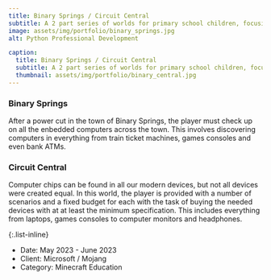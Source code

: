 ```yaml
---
title: Binary Springs / Circuit Central
subtitle: A 2 part series of worlds for primary school children, focusing on where they might find computers in their day to day lives. 
image: assets/img/portfolio/binary_springs.jpg
alt: Python Professional Development

caption:
  title: Binary Springs / Circuit Central
  subtitle: A 2 part series of worlds for primary school children, focusing on where they might find computers in their day to day lives. 
  thumbnail: assets/img/portfolio/binary_central.jpg
---
```


### Binary Springs
After a power cut in the town of Binary Springs, the player must check up on all the enbedded computers across the town. This involves discovering computers in everything from train ticket machines, games consoles and even bank ATMs.

### Circuit Central
Computer chips can be found in all our modern devices, but not all devices were created equal. In this world, the player is provided with a number of scenarios and a fixed budget for each with the task of buying the needed devices with at at least the minimum specification. This includes everything from laptops, games consoles to computer monitors and headphones.


{:.list-inline}
- Date: May 2023 - June 2023
- Client: Microsoft / Mojang
- Category: Minecraft Education
